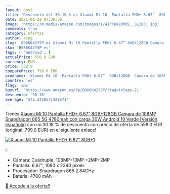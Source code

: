 ```yaml
---
layout: post
title: 'Descuento del 30.16 % en Xiaomi Mi 10  Pantalla FHD+ 6.67”  8GB+1'
date: 2021-01-22 07:36:56
image: 'https://m.media-amazon.com/images/I/41PKHaZHMdL._SL200_.jpg'
comments: true
category: ofertas
author: ring
slug: 'B086K42Y5P-es Xiaomi Mi 10 Pantalla FHD+ 6.67” 8GB+128GB Camara de 108MP...'
sku: 'B086K42Y5P-es'
tags: [ 'android', ]
actualPrice: 558.0 EUR
currency: EUR
price: 558.0
comparePrice: 799.0 EUR
prodname: 'Xiaomi Mi 10  Pantalla FHD+ 6.67”  8GB+128GB  Camara de 108MP  Snapdragon 865 5G  4780mah con carga 30W  Android 10  Verde [Versión española]'
country: 'es'
flag: '🇪🇸'
buyurl: 'https://www.amazon.es/dp/B086K42Y5P/?tag=tolees-21'
descuento: '30.16'
average: '575.2428571428571'
---
```


Tienes [Xiaomi Mi 10  Pantalla FHD+ 6.67”  8GB+128GB  Camara de 108MP  Snapdragon 865 5G  4780mah con carga 30W  Android 10  Verde [Versión española]](https://www.amazon.es/dp/B086K42Y5P/?tag=tolees-21) con un 30.16 % de descuento con precio de oferta de 558.0 EUR (original: 799.0 EUR) en el siguiente enlace!

[![Xiaomi Mi 10  Pantalla FHD+ 6.67”  8GB+1](https://m.media-amazon.com/images/I/41PKHaZHMdL._SL200_.jpg)](https://www.amazon.es/dp/B086K42Y5P/?tag=tolees-21)

ℹ️:

- Cámara: Cuádruple, 108MP+13MP +2MP+2MP
- Pantalla: 6.67", 1080 x 2340 pixels
- Procesador: Snapdragon 865 2.84GHz
- Batería: 4780 mAh

[🛒 Accede a la oferta!!](https://www.amazon.es/dp/B086K42Y5P/?tag=tolees-21)
